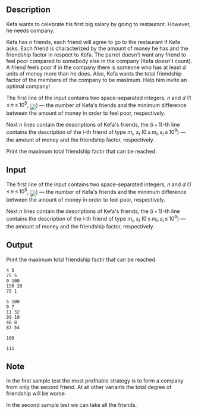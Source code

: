 ## Description

<div><p>Kefa wants to celebrate his first big salary by going to restaurant. However, he needs company. </p><p>Kefa has <span class="tex-span"><i>n</i></span> friends, each friend will agree to go to the restaurant if Kefa asks. Each friend is characterized by the amount of money he has and the friendship factor in respect to Kefa. The parrot doesn't want any friend to feel poor compared to somebody else in the company (Kefa doesn't count). A friend feels poor if in the company there is someone who has at least <span class="tex-span"><i>d</i></span> units of money more than he does. Also, Kefa wants the total friendship factor of the members of the company to be maximum. Help him invite an optimal company!</p></div><div class="input-specification"><p>The first line of the input contains two space-separated integers, <span class="tex-span"><i>n</i></span> and <span class="tex-span"><i>d</i></span> (<span class="tex-span">1 ≤ <i>n</i> ≤ 10<sup class="upper-index">5</sup></span>, <img align="middle" class="tex-formula" src="file://rWUShXdn.png" style="max-width: 100.0%;max-height: 100.0%;">) — the number of Kefa's friends and the minimum difference between the amount of money in order to feel poor, respectively.</p><p>Next <span class="tex-span"><i>n</i></span> lines contain the descriptions of Kefa's friends, the <span class="tex-span">(<i>i</i> + 1)</span>-th line contains the description of the <span class="tex-span"><i>i</i></span>-th friend of type <span class="tex-span"><i>m</i><sub class="lower-index"><i>i</i></sub></span>, <span class="tex-span"><i>s</i><sub class="lower-index"><i>i</i></sub></span> (<span class="tex-span">0 ≤ <i>m</i><sub class="lower-index"><i>i</i></sub>, <i>s</i><sub class="lower-index"><i>i</i></sub> ≤ 10<sup class="upper-index">9</sup></span>) — the amount of money and the friendship factor, respectively. </p></div><div class="output-specification"><p>Print the maximum total friendship factir that can be reached.</p></div>

## Input

<p>The first line of the input contains two space-separated integers, <span class="tex-span"><i>n</i></span> and <span class="tex-span"><i>d</i></span> (<span class="tex-span">1 ≤ <i>n</i> ≤ 10<sup class="upper-index">5</sup></span>, <img align="middle" class="tex-formula" src="file://rWUShXdn.png" style="max-width: 100.0%;max-height: 100.0%;">) — the number of Kefa's friends and the minimum difference between the amount of money in order to feel poor, respectively.</p><p>Next <span class="tex-span"><i>n</i></span> lines contain the descriptions of Kefa's friends, the <span class="tex-span">(<i>i</i> + 1)</span>-th line contains the description of the <span class="tex-span"><i>i</i></span>-th friend of type <span class="tex-span"><i>m</i><sub class="lower-index"><i>i</i></sub></span>, <span class="tex-span"><i>s</i><sub class="lower-index"><i>i</i></sub></span> (<span class="tex-span">0 ≤ <i>m</i><sub class="lower-index"><i>i</i></sub>, <i>s</i><sub class="lower-index"><i>i</i></sub> ≤ 10<sup class="upper-index">9</sup></span>) — the amount of money and the friendship factor, respectively. </p>

## Output

<p>Print the maximum total friendship factir that can be reached.</p>





```input1
4 5
75 5
0 100
150 20
75 1

```




```input2
5 100
0 7
11 32
99 10
46 8
87 54

```




```output1
100

```




```output2
111

```



## Note

<p>In the first sample test the most profitable strategy is to form a company from only the second friend. At all other variants the total degree of friendship will be worse.</p><p>In the second sample test we can take all the friends.</p>
